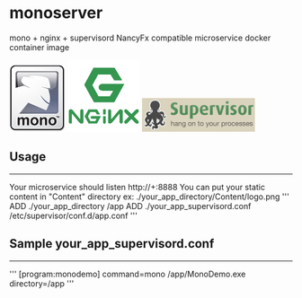 monoserver
===

mono + nginx + supervisord NancyFx compatible microservice docker container image

![Mono Logo](https://github.com/efaruk/monoserver/blob/master/mono.png) ![Nginx Logo](https://github.com/efaruk/monoserver/blob/master/nginx.png) ![Supervisord Logo](https://github.com/efaruk/monoserver/blob/master/supervisor.gif)

## Usage
---
Your microservice should listen http://+:8888 
You can put your static content in "Content" directory ex: ./your_app_directory/Content/logo.png
'''
ADD ./your_app_directory /app
ADD ./your_app_supervisord.conf /etc/supervisor/conf.d/app.conf
'''

## Sample your_app_supervisord.conf
---
'''
[program:monodemo]
command=mono /app/MonoDemo.exe
directory=/app
'''

